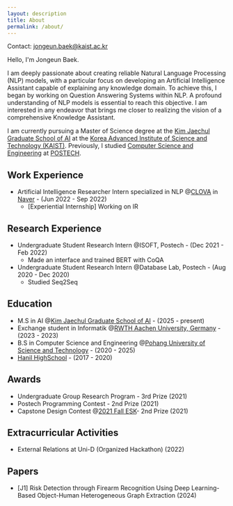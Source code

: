 ```yaml
---
layout: description
title: About
permalink: /about/
---
```

Contact: jongeun.baek@kaist.ac.kr   
   

Hello, I'm Jongeun Baek.

I am deeply passionate about creating reliable Natural Language Processing (NLP) models, with a particular focus on developing an Artificial Intelligence Assistant capable of explaining any knowledge domain. To achieve this, I began by working on Question Answering Systems within NLP. A profound understanding of NLP models is essential to reach this objective. I am interested in any endeavor that brings me closer to realizing the vision of a comprehensive Knowledge Assistant. 

I am currently pursuing a Master of Science degree at the [Kim Jaechul Graduate School of AI](https://gsai.kaist.ac.kr) at the [Korea Advanced Institute of Science and Technology (KAIST)](https://www.kaist.ac.kr/en/). Previously, I studied [Computer Science and Engineering](https://cse.postech.ac.kr) at [POSTECH](https://postech.ac.kr).

## Work Experience
* Artificial Intelligence Researcher Intern specialized in NLP @[CLOVA]((https://clova.ai/)) in [Naver](https://www.navercorp.com/) - (Jun 2022 - Sep 2022)
   * [Experiential Internship] Working on IR

## Research Experience
* Undergraduate Student Research Intern @ISOFT, Postech - (Dec 2021 - Feb 2022)
   * Made an interface and trained BERT with CoQA    
* Undergraduate Student Research Intern @Database Lab, Postech - (Aug 2020 - Dec 2020)
   * Studied Seq2Seq

## Education
* M.S in AI @[Kim Jaechul Graduate School of AI](https://gsai.kaist.ac.kr) - (2025 - present)
* Exchange student in Informatik @[RWTH Aachen University, Germany](https://www.rwth-aachen.de) - (2023 - 2023)
* B.S in Computer Science and Engineering @[Pohang University of Science and Technology](https://postech.ac.kr) - (2020 - 2025)    
* [Hanil HighSchool](http://www.hanilgo.cnehs.kr/main.do) - (2017 - 2020)   

## Awards
* Undergraduate Group Research Program - 3rd Prize (2021)
* Postech Programming Contest - 2nd Prize (2021)     
* Capstone Design Contest @[2021 
Fall ESK](https://esk.or.kr/)- 2nd Prize (2021)

## Extracurricular Activities
* External Relations at Uni-D (Organized Hackathon) (2022)

## Papers   
* [J1] Risk Detection through Firearm Recognition Using Deep Learning-Based Object-Human Heterogeneous Graph Extraction (2024)